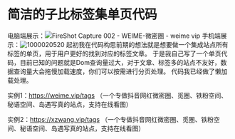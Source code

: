 # 简洁的子比标签集单页代码
电脑端展示：![FireShot Capture 002 - WEIME-微密圈 -  weime vip](https://github.com/user-attachments/assets/d71e505f-a1c3-4b13-80d7-7852bd942607)
手机端展示：![1000020520](https://github.com/user-attachments/assets/36f2591b-8597-49d5-981c-a4c8730653d1)
起初我在代码构思前期的想法就是想要做一个集成站点所有标签的单页，用于用户更好的找到对应的标签文章。
于是我自己写了一个单页代码，目前已知的问题就是Dom查询量过大，对于文章、标签多的站点不友好，数据查询量大会拖慢加载速度，你们可以按需进行分页处理。
代码我已经做了懒加载处理。

实例1：https://weime.vip/tags    （一个专做抖音网红微密圈、觅圈、铁粉空间、秘语空间、岛遇写真的站点，支持在线看图）

实例2：https://xzwang.vip/tags    （一个专做抖音网红微密圈、觅圈、铁粉空间、秘语空间、岛遇写真的站点，支持在线看图）
